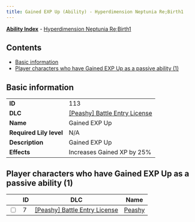 ```yaml
---
title: Gained EXP Up (Ability) - Hyperdimension Neptunia Re;Birth1
---
```


[**Ability Index**](/neptunia/rb1/ability/index.html) - [Hyperdimension Neptunia Re;Birth1](/neptunia/rb1)

## Contents

- [Basic information](#basic-information)
- [Player characters who have Gained EXP Up as a passive ability (1)](#player-characters-who-have-gained-exp-up-as-a-passive-ability-1)

## Basic information

|   |   |
| -- | -- |
| **ID** | 113
**DLC** | [[Peashy] Battle Entry License](/neptunia/rb1/dlc/8-peashy.html)
**Name** | Gained EXP Up
**Required Lily level** | N/A
**Description** | Gained EXP Up
**Effects** | Increases Gained XP by 25% |


## Player characters who have Gained EXP Up as a passive ability (1)

|    | ID | DLC | Name |
| -- | -- | --- | ---- |
| <input type="checkbox" id="rb1-player-8-7" class="trackbox" /> | 7 | [[Peashy] Battle Entry License](/neptunia/rb1/dlc/8-peashy.html) | [Peashy](/neptunia/rb1/player/8-7-peashy.html) |
